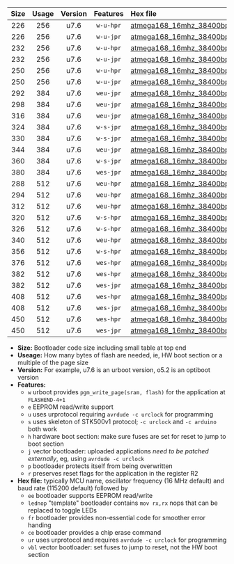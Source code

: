 |Size|Usage|Version|Features|Hex file|
|:-:|:-:|:-:|:-:|:--|
|226|256|u7.6|`w-u-hpr`|[atmega168_16mhz_38400bps_ur.hex](https://raw.githubusercontent.com/stefanrueger/urboot/main//atmega168_16mhz_38400bps_ur.hex)|
|226|256|u7.6|`w-u-jpr`|[atmega168_16mhz_38400bps_ur_vbl.hex](https://raw.githubusercontent.com/stefanrueger/urboot/main//atmega168_16mhz_38400bps_ur_vbl.hex)|
|232|256|u7.6|`w-u-hpr`|[atmega168_16mhz_38400bps_lednop_ur.hex](https://raw.githubusercontent.com/stefanrueger/urboot/main//atmega168_16mhz_38400bps_lednop_ur.hex)|
|232|256|u7.6|`w-u-jpr`|[atmega168_16mhz_38400bps_lednop_ur_vbl.hex](https://raw.githubusercontent.com/stefanrueger/urboot/main//atmega168_16mhz_38400bps_lednop_ur_vbl.hex)|
|250|256|u7.6|`w-u-hpr`|[atmega168_16mhz_38400bps_lednop_fr_ur.hex](https://raw.githubusercontent.com/stefanrueger/urboot/main//atmega168_16mhz_38400bps_lednop_fr_ur.hex)|
|250|256|u7.6|`w-u-jpr`|[atmega168_16mhz_38400bps_lednop_fr_ur_vbl.hex](https://raw.githubusercontent.com/stefanrueger/urboot/main//atmega168_16mhz_38400bps_lednop_fr_ur_vbl.hex)|
|292|384|u7.6|`weu-jpr`|[atmega168_16mhz_38400bps_ee_ur_vbl.hex](https://raw.githubusercontent.com/stefanrueger/urboot/main//atmega168_16mhz_38400bps_ee_ur_vbl.hex)|
|298|384|u7.6|`weu-jpr`|[atmega168_16mhz_38400bps_ee_lednop_ur_vbl.hex](https://raw.githubusercontent.com/stefanrueger/urboot/main//atmega168_16mhz_38400bps_ee_lednop_ur_vbl.hex)|
|316|384|u7.6|`weu-jpr`|[atmega168_16mhz_38400bps_ee_lednop_fr_ur_vbl.hex](https://raw.githubusercontent.com/stefanrueger/urboot/main//atmega168_16mhz_38400bps_ee_lednop_fr_ur_vbl.hex)|
|324|384|u7.6|`w-s-jpr`|[atmega168_16mhz_38400bps_vbl.hex](https://raw.githubusercontent.com/stefanrueger/urboot/main//atmega168_16mhz_38400bps_vbl.hex)|
|330|384|u7.6|`w-s-jpr`|[atmega168_16mhz_38400bps_lednop_vbl.hex](https://raw.githubusercontent.com/stefanrueger/urboot/main//atmega168_16mhz_38400bps_lednop_vbl.hex)|
|344|384|u7.6|`weu-jpr`|[atmega168_16mhz_38400bps_ee_lednop_fr_ce_ur_vbl.hex](https://raw.githubusercontent.com/stefanrueger/urboot/main//atmega168_16mhz_38400bps_ee_lednop_fr_ce_ur_vbl.hex)|
|360|384|u7.6|`w-s-jpr`|[atmega168_16mhz_38400bps_lednop_fr_vbl.hex](https://raw.githubusercontent.com/stefanrueger/urboot/main//atmega168_16mhz_38400bps_lednop_fr_vbl.hex)|
|380|384|u7.6|`wes-jpr`|[atmega168_16mhz_38400bps_ee_vbl.hex](https://raw.githubusercontent.com/stefanrueger/urboot/main//atmega168_16mhz_38400bps_ee_vbl.hex)|
|288|512|u7.6|`weu-hpr`|[atmega168_16mhz_38400bps_ee_ur.hex](https://raw.githubusercontent.com/stefanrueger/urboot/main//atmega168_16mhz_38400bps_ee_ur.hex)|
|294|512|u7.6|`weu-hpr`|[atmega168_16mhz_38400bps_ee_lednop_ur.hex](https://raw.githubusercontent.com/stefanrueger/urboot/main//atmega168_16mhz_38400bps_ee_lednop_ur.hex)|
|312|512|u7.6|`weu-hpr`|[atmega168_16mhz_38400bps_ee_lednop_fr_ur.hex](https://raw.githubusercontent.com/stefanrueger/urboot/main//atmega168_16mhz_38400bps_ee_lednop_fr_ur.hex)|
|320|512|u7.6|`w-s-hpr`|[atmega168_16mhz_38400bps.hex](https://raw.githubusercontent.com/stefanrueger/urboot/main//atmega168_16mhz_38400bps.hex)|
|326|512|u7.6|`w-s-hpr`|[atmega168_16mhz_38400bps_lednop.hex](https://raw.githubusercontent.com/stefanrueger/urboot/main//atmega168_16mhz_38400bps_lednop.hex)|
|340|512|u7.6|`weu-hpr`|[atmega168_16mhz_38400bps_ee_lednop_fr_ce_ur.hex](https://raw.githubusercontent.com/stefanrueger/urboot/main//atmega168_16mhz_38400bps_ee_lednop_fr_ce_ur.hex)|
|356|512|u7.6|`w-s-hpr`|[atmega168_16mhz_38400bps_lednop_fr.hex](https://raw.githubusercontent.com/stefanrueger/urboot/main//atmega168_16mhz_38400bps_lednop_fr.hex)|
|376|512|u7.6|`wes-hpr`|[atmega168_16mhz_38400bps_ee.hex](https://raw.githubusercontent.com/stefanrueger/urboot/main//atmega168_16mhz_38400bps_ee.hex)|
|382|512|u7.6|`wes-hpr`|[atmega168_16mhz_38400bps_ee_lednop.hex](https://raw.githubusercontent.com/stefanrueger/urboot/main//atmega168_16mhz_38400bps_ee_lednop.hex)|
|382|512|u7.6|`wes-jpr`|[atmega168_16mhz_38400bps_ee_lednop_vbl.hex](https://raw.githubusercontent.com/stefanrueger/urboot/main//atmega168_16mhz_38400bps_ee_lednop_vbl.hex)|
|408|512|u7.6|`wes-hpr`|[atmega168_16mhz_38400bps_ee_lednop_fr.hex](https://raw.githubusercontent.com/stefanrueger/urboot/main//atmega168_16mhz_38400bps_ee_lednop_fr.hex)|
|408|512|u7.6|`wes-jpr`|[atmega168_16mhz_38400bps_ee_lednop_fr_vbl.hex](https://raw.githubusercontent.com/stefanrueger/urboot/main//atmega168_16mhz_38400bps_ee_lednop_fr_vbl.hex)|
|450|512|u7.6|`wes-hpr`|[atmega168_16mhz_38400bps_ee_lednop_fr_ce.hex](https://raw.githubusercontent.com/stefanrueger/urboot/main//atmega168_16mhz_38400bps_ee_lednop_fr_ce.hex)|
|450|512|u7.6|`wes-jpr`|[atmega168_16mhz_38400bps_ee_lednop_fr_ce_vbl.hex](https://raw.githubusercontent.com/stefanrueger/urboot/main//atmega168_16mhz_38400bps_ee_lednop_fr_ce_vbl.hex)|

- **Size:** Bootloader code size including small table at top end
- **Useage:** How many bytes of flash are needed, ie, HW boot section or a multiple of the page size
- **Version:** For example, u7.6 is an urboot version, o5.2 is an optiboot version
- **Features:**
  + `w` urboot provides `pgm_write_page(sram, flash)` for the application at `FLASHEND-4+1`
  + `e` EEPROM read/write support
  + `u` uses urprotocol requiring `avrdude -c urclock` for programming
  + `s` uses skeleton of STK500v1 protocol; `-c urclock` and `-c arduino` both work
  + `h` hardware boot section: make sure fuses are set for reset to jump to boot section
  + `j` vector bootloader: uploaded applications *need to be patched externally*, eg, using `avrdude -c urclock`
  + `p` bootloader protects itself from being overwritten
  + `r` preserves reset flags for the application in the register R2
- **Hex file:** typically MCU name, oscillator frequency (16 MHz default) and baud rate (115200 default) followed by
  + `ee` bootloader supports EEPROM read/write
  + `lednop` "template" bootloader contains `mov rx,rx` nops that can be replaced to toggle LEDs
  + `fr` bootloader provides non-essential code for smoother error handing
  + `ce` bootloader provides a chip erase command
  + `ur` uses urprotocol and requires `avrdude -c urclock` for programming
  + `vbl` vector bootloader: set fuses to jump to reset, not the HW boot section
